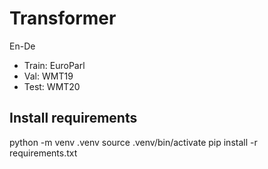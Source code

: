 # Transformer

En-De
- Train: EuroParl
- Val: WMT19
- Test: WMT20

## Install requirements
python -m venv .venv
source .venv/bin/activate
pip install -r requirements.txt
